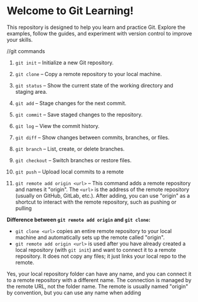 # Welcome to Git Learning!

This repository is designed to help you learn and practice Git. Explore the examples, follow the guides, and experiment with version control to improve your skills.

//git commands

1. `git init` – Initialize a new Git repository.
2. `git clone` – Copy a remote repository to your local machine.
3. `git status` – Show the current state of the working directory and staging area.
4. `git add` – Stage changes for the next commit.
5. `git commit` – Save staged changes to the repository.
6. `git log` – View the commit history.
7. `git diff` – Show changes between commits, branches, or files.
8. `git branch` – List, create, or delete branches.
9. `git checkout` – Switch branches or restore files.
10. `git push` – Upload local commits to a remote

11. `git remote add origin <url>` – This command adds a remote repository and names it "origin". The `<url>` is the address of the remote repository (usually on GitHub, GitLab, etc.). After adding, you can use "origin" as a shortcut to interact with the remote repository, such as pushing or pulling

**Difference between `git remote add origin` and `git clone`:**

- `git clone <url>` copies an entire remote repository to your local machine and automatically sets up the remote called "origin".
- `git remote add origin <url>` is used after you have already created a local repository (with `git init`) and want to connect it to a remote repository. It does not copy any files; it just links your local repo to the remote.

Yes, your local repository folder can have any name, and you can connect it to a remote repository with a different name. The connection is managed by the remote URL, not the folder name. The remote is usually named "origin" by convention, but you can use any name when adding
